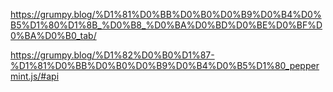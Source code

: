 https://grumpy.blog/%D1%81%D0%BB%D0%B0%D0%B9%D0%B4%D0%B5%D1%80%D1%8B_%D0%B8_%D0%BA%D0%BD%D0%BE%D0%BF%D0%BA%D0%B0_tab/

https://grumpy.blog/%D1%82%D0%B0%D1%87-%D1%81%D0%BB%D0%B0%D0%B9%D0%B4%D0%B5%D1%80_peppermint.js/#api